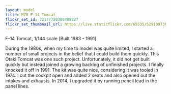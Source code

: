 ```yaml
---
layout: model
title: M70 F-14 Tomcat
flickr_set_id: 72177720308408827
flickr_set_thumbnail_url: https://live.staticflickr.com/65535/52910973830_5b3f89d1d7_m.jpg
---
```


F-14 Tomcat, 1/144 scale
[Built 1983 - 1991]

During the 1980s, when my time to model was quite limited, I started a number of small projects in the belief that I could build them quickly. This Otaki Tomcat was one such project. Unfortunately, it did not get built quickly but instead joined a growing backlog of unfinished projects. I finally knocked it off in 1991. The kit was quite nice, considering it was tooled in 1974. I cut the cockpit open and added 2 seats and also opened out the intakes and exhausts. In 2014, I upgraded it by running pencil lead in the panel lines.


